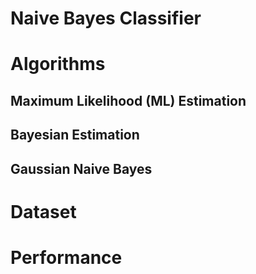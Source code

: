 # Naive Bayes Classifier

# Algorithms

## Maximum Likelihood (ML) Estimation

## Bayesian Estimation

## Gaussian Naive Bayes

# Dataset

# Performance
